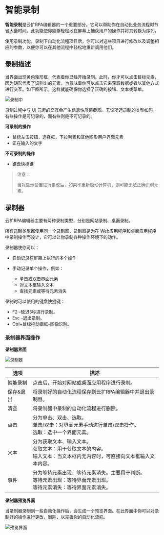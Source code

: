 # 智能录制

**智能录制**是云扩RPA编辑器的一个重要部分，它可以帮助你在自动化业务流程时节省大量时间。此功能使你能够轻松地在屏幕上捕获用户的操作并将其转换为序列。

使用录制功能，录制下自动化流程项目后，你可以对这些项目进行修改以及调整相应的参数，以便你可以在其他流程中轻松地重新调用他们。

## 录制描述 

当界面出现黄色矩形框，代表着你已经开始录制。此时，你才可以点击目标元素，因为矩形代表了识别出的元素，也意味着你可以点击它来获取数据或者以其他方式进行交互。如下图所示，这样就能确保你选择了正确的按钮、文本或菜单。 

![录制中](https://docimages.blob.core.chinacloudapi.cn/images/Studio/recording/recording.png)

录制过程中与 UI 元素的交互会产生信息性屏幕截图。无论所选录制的类型如何，有些操作是可记录的，而有些则是不可记录的。 

**可录制的操作** 

* 鼠标左击按钮，选择框，下拉列表和其他图形用户界面元素 
* 正在输入的文字 

**不可录制的操作** 

* 键盘快捷键

>注意：
>
>当对显示设置进行更改后，如果不重新启动计算机，则可能无法正确识别元素。

## 录制器

云扩RPA编辑器主要有两种录制类型，分别是网站录制、桌面录制。

所有录制类型都使用同一个录制器，录制器是为在 Web应用程序和桌面应用程序中录制操作而设计，它可以让你录制各种操作环境下的动作。 

录制器使你可以： 

* 自动记录在屏幕上执行的多个操作 

* 手动记录单个操作，例如：

  * 单击或双击界面元素 
  * 对文本框输入文本 
  * 查找元素或等待元素消失 

录制时可以使用的键盘快捷键：
* F2 –延迟5秒进行录制。
* Esc –退出录制。
* Ctrl+鼠标拖动画框–图像识别。

### 录制器界面操作
**录制器界面**

![录制器](https://docimages.blob.core.chinacloudapi.cn/images/Studio/recording/recorder.PNG)

|选项| 	描述|
|-----|-----| 
|智能录制 |	点击后，开始对网站或桌面应用程序进行录制。 |
|保存&退出 |将录制好的自动化流程保存到云扩RPA编辑器中并退出录制器。| 
|清空 |	将录制器中录制的自动化流程进行删除。| 
|点击 |	分为单击、双击、选取。<br>单击/双击：对界面元素手动进行单击/双击操作。<br>选取：选中一个界面元素。| 
|文本 |	分为获取文本、输入文本。 <br>获取文本：用于获取文本的内容。 <br>输入文本：当文本框内无内容时，可直接向文本框输入文本内容。 |
|事件 |	分为等待元素出现、等待元素消失。主要用于判断。<br>等待元素出现：等待界面元素出现。<br>等待元素消失：等待界面元素消失。|

**录制器预览界面**

当录制器录制到一些自动化操作后，会生成一个预览界面。在此界面中你可以对录制好的操作进行更改，删除，以完善你的自动化流程。

![预览界面](https://docimages.blob.core.chinacloudapi.cn/images/Studio/recording/preview.PNG)